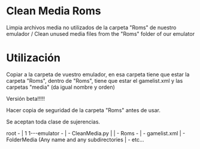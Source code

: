 # Clean Media Roms
Limpia archivos media no utilizados de la carpeta "Roms" de nuestro emulador /  Clean unused media files from the "Roms" folder of our emulator

# Utilización
Copiar a la carpeta de vuestro emulador, en esa carpeta tiene que estar la carpeta "Roms", dentro de "Roms", tiene que estar el gamelist.xml y las carpetas "media" (da igual nombre y orden)

Versión beta!!!!!

Hacer copia de seguridad de la carpeta "Roms" antes de usar.

Se aceptan toda clase de sujerencias.


root -
      |
      1
      1---emulator -
                    | - CleanMedia.py
                    |
                    | - Roms - 
                              | - gamelist.xml
                              | - FolderMedia (Any name and any subdirectories
                              | - etc...
